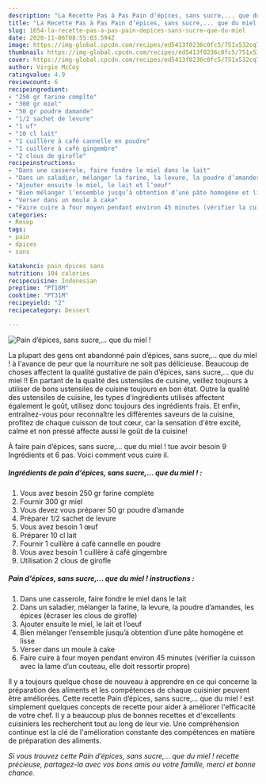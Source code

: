 ```yaml
---
description: "La Recette Pas à Pas Pain d’épices, sans sucre,... que du miel !"
title: "La Recette Pas à Pas Pain d’épices, sans sucre,... que du miel !"
slug: 1654-la-recette-pas-a-pas-pain-depices-sans-sucre-que-du-miel
date: 2020-11-06T08:55:03.594Z
image: https://img-global.cpcdn.com/recipes/ed5413f0236c0fc5/751x532cq70/pain-depices-sans-sucre-que-du-miel-photo-principale-de-la-recette.jpg
thumbnail: https://img-global.cpcdn.com/recipes/ed5413f0236c0fc5/751x532cq70/pain-depices-sans-sucre-que-du-miel-photo-principale-de-la-recette.jpg
cover: https://img-global.cpcdn.com/recipes/ed5413f0236c0fc5/751x532cq70/pain-depices-sans-sucre-que-du-miel-photo-principale-de-la-recette.jpg
author: Virgie McCoy
ratingvalue: 4.9
reviewcount: 6
recipeingredient:
- "250 gr farine complte"
- "300 gr miel"
- "50 gr poudre damande"
- "1/2 sachet de levure"
- "1 uf"
- "10 cl lait"
- "1 cuillère à café cannelle en poudre"
- "1 cuillère à café gingembre"
- "2 clous de girofle"
recipeinstructions:
- "Dans une casserole, faire fondre le miel dans le lait"
- "Dans un saladier, mélanger la farine, la levure, la poudre d’amandes, les épices (écraser les clous de girofle)"
- "Ajouter ensuite le miel, le lait et l’oeuf"
- "Bien mélanger l’ensemble jusqu’à obtention d’une pâte homogène et lisse"
- "Verser dans un moule à cake"
- "Faire cuire à four moyen pendant environ 45 minutes (vérifier la cuisson avec la lame d’un couteau, elle doit ressortir propre)"
categories:
- Resep
tags:
- pain
- dpices
- sans

katakunci: pain dpices sans 
nutrition: 104 calories
recipecuisine: Indonesian
preptime: "PT18M"
cooktime: "PT31M"
recipeyield: "2"
recipecategory: Dessert

---
```



![Pain d’épices, sans sucre,... que du miel !](https://img-global.cpcdn.com/recipes/ed5413f0236c0fc5/751x532cq70/pain-depices-sans-sucre-que-du-miel-photo-principale-de-la-recette.jpg)

La plupart des gens ont abandonné pain d’épices, sans sucre,... que du miel ! à l'avance de peur que la nourriture ne soit pas délicieuse. Beaucoup de choses affectent la qualité gustative de pain d’épices, sans sucre,... que du miel !! En partant de la qualité des ustensiles de cuisine, veillez toujours à utiliser de bons ustensiles de cuisine toujours en bon état. Outre la qualité des ustensiles de cuisine, les types d'ingrédients utilisés affectent également le goût, utilisez donc toujours des ingrédients frais. Et enfin, entraînez-vous pour reconnaître les différentes saveurs de la cuisine, profitez de chaque cuisson de tout cœur, car la sensation d'être excité, calme et non pressé affecte aussi le goût de la cuisine!

<!--inarticleads1-->

À faire pain d’épices, sans sucre,... que du miel ! tue avoir besoin 9 Ingrédients et 6 pas. Voici comment vous cuire il.

##### Ingrédients de pain d’épices, sans sucre,... que du miel ! :

1. Vous avez besoin 250 gr farine complète
1. Fournir 300 gr miel
1. Vous devez vous préparer 50 gr poudre d’amande
1. Préparer 1/2 sachet de levure
1. Vous avez besoin 1 œuf
1. Préparer 10 cl lait
1. Fournir 1 cuillère à café cannelle en poudre
1. Vous avez besoin 1 cuillère à café gingembre
1. Utilisation 2 clous de girofle




<!--inarticleads2-->

##### Pain d’épices, sans sucre,... que du miel ! instructions :

1. Dans une casserole, faire fondre le miel dans le lait
1. Dans un saladier, mélanger la farine, la levure, la poudre d’amandes, les épices (écraser les clous de girofle)
1. Ajouter ensuite le miel, le lait et l’oeuf
1. Bien mélanger l’ensemble jusqu’à obtention d’une pâte homogène et lisse
1. Verser dans un moule à cake
1. Faire cuire à four moyen pendant environ 45 minutes (vérifier la cuisson avec la lame d’un couteau, elle doit ressortir propre)




<!--inarticleads1-->

<p>
Il y a toujours quelque chose de nouveau à apprendre en ce qui concerne la préparation des aliments et les compétences de chaque cuisinier peuvent être améliorées. Cette recette Pain d’épices, sans sucre,... que du miel ! est simplement quelques concepts de recette pour aider à améliorer l'efficacité de votre chef. Il y a beaucoup plus de bonnes recettes et d'excellents cuisiniers les recherchent tout au long de leur vie. Une compréhension continue est la clé de l'amélioration constante des compétences en matière de préparation des aliments.
</p>

<p>
<i>Si vous trouvez cette Pain d’épices, sans sucre,... que du miel ! recette précieuse, partagez-la avec vos bons amis ou votre famille, merci et bonne chance.</i>
</p>
